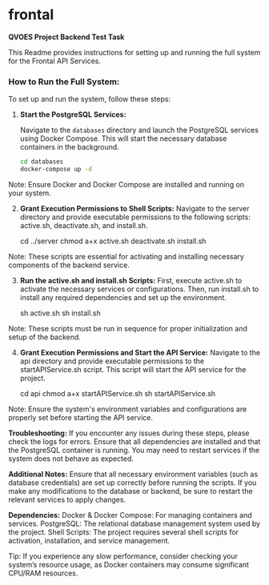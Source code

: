 # frontal  
**QVOES Project Backend Test Task**

This Readme provides instructions for setting up and running the full system for the Frontal API Services.

### How to Run the Full System:

To set up and run the system, follow these steps:

1. **Start the PostgreSQL Services:**

   Navigate to the `databases` directory and launch the PostgreSQL services using Docker Compose. This will start the necessary database containers in the background.

   ```bash
   cd databases
   docker-compose up -d

Note: Ensure Docker and Docker Compose are installed and running on your system.

2. **Grant Execution Permissions to Shell Scripts:**
    Navigate to the server directory and provide executable permissions to the following scripts: active.sh, deactivate.sh, and install.sh.

    cd ../server
    chmod a+x active.sh deactivate.sh install.sh

Note: These scripts are essential for activating and installing necessary components of the backend service.

3. **Run the active.sh and install.sh Scripts:**
    First, execute active.sh to activate the necessary services or configurations. Then, run install.sh to install any required dependencies and set up the environment.

    sh active.sh
    sh install.sh

Note: These scripts must be run in sequence for proper initialization and setup of the backend.

4. **Grant Execution Permissions and Start the API Service:**
    Navigate to the api directory and provide executable permissions to the startAPIService.sh script. This script will start the API service for the project.

    cd api
    chmod a+x startAPIService.sh
    sh startAPIService.sh

Note: Ensure the system's environment variables and configurations are properly set before starting the API service.

**Troubleshooting:**
If you encounter any issues during these steps, please check the logs for errors.
Ensure that all dependencies are installed and that the PostgreSQL container is running.
You may need to restart services if the system does not behave as expected.

**Additional Notes:**
Ensure that all necessary environment variables (such as database credentials) are set up correctly before running the scripts.
If you make any modifications to the database or backend, be sure to restart the relevant services to apply changes.

**Dependencies:**
Docker & Docker Compose: For managing containers and services.
PostgreSQL: The relational database management system used by the project.
Shell Scripts: The project requires several shell scripts for activation, installation, and service management.

Tip: If you experience any slow performance, consider checking your system’s resource usage, as Docker containers may consume significant CPU/RAM resources.